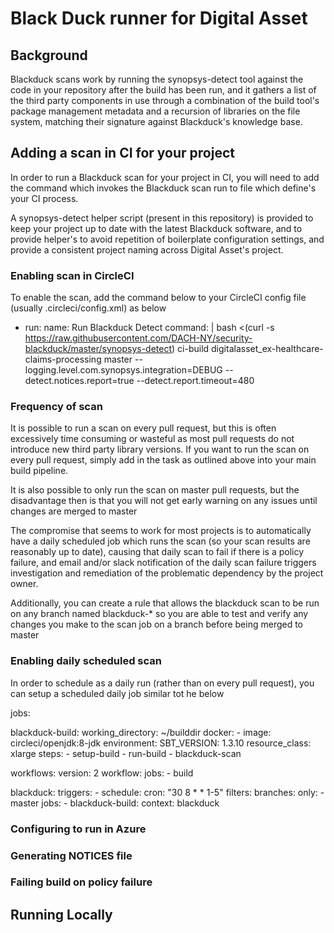 # Black Duck runner for Digital Asset

## Background

Blackduck scans work by running the synopsys-detect tool against the code in your repository after the build has been run, and it gathers a list of the third party components in use through a combination of the build tool's package management metadata and a recursion of libraries on the file system, matching their signature against Blackduck's knowledge base.

## Adding a scan in CI for your project

In order to run a Blackduck scan for your project in CI, you will need to add the command which invokes the Blackduck scan run to file which define's your CI process.

A synopsys-detect helper script (present in this repository) is provided to keep your project up to date with the latest Blackduck software, and to provide helper's to avoid repetition of boilerplate configuration settings, and provide a consistent project naming across Digital Asset's project.

### Enabling scan in CircleCI

To enable the scan, add the command below to your CircleCI config file (usually .circleci/config.xml) as below
  - run:
          name: Run Blackduck Detect
          command: |
            bash <(curl -s https://raw.githubusercontent.com/DACH-NY/security-blackduck/master/synopsys-detect) ci-build digitalasset_ex-healthcare-claims-processing master --logging.level.com.synopsys.integration=DEBUG  --detect.notices.report=true --detect.report.timeout=480

### Frequency of scan

It is possible to run a scan on every pull request, but this is often excessively time consuming or wasteful as most pull requests do not introduce new third party library versions.  If you want to run the scan on every pull request, simply add in the task as outlined above into your main build pipeline.

It is also possible to only run the scan on master pull requests, but the disadvantage then is that you will not get early warning on any issues until changes are merged to master

The compromise that seems to work for most projects is to automatically have a daily scheduled job which runs the scan (so your scan results are reasonably up to date), causing that daily scan to fail if there is a policy failure, and email and/or slack notification of the daily scan failure triggers investigation and remediation of the problematic dependency by the project owner.

Additionally, you can create a rule that allows the blackduck scan to be run on any branch named blackduck-* so you are able to test and verify any changes you make to the scan job on a branch before being merged to master

### Enabling daily scheduled scan

In order to schedule as a daily run (rather than on every pull request), you can setup a scheduled daily job similar tot he below

jobs:
            
  blackduck-build:
    working_directory: ~/builddir
    docker:
      - image: circleci/openjdk:8-jdk
    environment:
      SBT_VERSION: 1.3.10
    resource_class: xlarge
    steps:
      - setup-build
      - run-build
      - blackduck-scan

workflows:
  version: 2
  workflow:
    jobs:
      - build

  blackduck:
    triggers:
      - schedule:
          cron: "30 8 * * 1-5"
          filters:
             branches:
                only:
                  - master
    jobs:
      - blackduck-build:
          context: blackduck

### Configuring to run in Azure

### Generating NOTICES file

### Failing build on policy failure

## Running Locally
